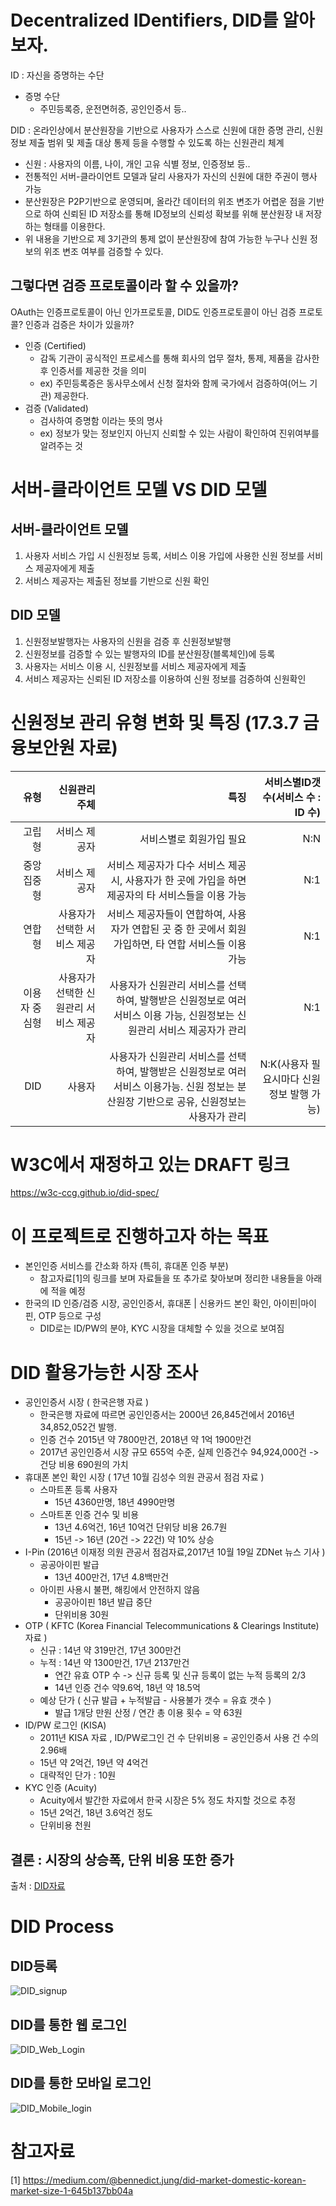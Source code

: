 # Decentralized IDentifiers, DID를 알아보자.
ID : 자신을 증명하는 수단
- 증명 수단
    - 주민등록증, 운전면허증, 공인인증서 등..

DID : 온라인상에서 분산원장을 기반으로 사용자가 스스로 신원에 대한 증명 관리, 신원 정보 제출 범위 및 제출 대상 통제 등을 수행할 수 있도록 하는 신원관리 체계
- 신원 : 사용자의 이름, 나이, 개인 고유 식별 정보, 인증정보 등..
- 전통적인 서버-클라이언트 모델과 달리 사용자가 자신의 신원에 대한 주권이 행사 가능
- 분산원장은 P2P기반으로 운영되며, 올라간 데이터의 위조 변조가 어렵운 점을 기반으로 하여 신뢰된 ID 저장소를 통해 ID정보의 신뢰성 확보를 위해 분산원장 내 저장하는 형태를 이용한다.
- 위 내용을 기반으로 제 3기관의 통제 없이 분산원장에 참여 가능한 누구나 신원 정보의 위조 변조 여부를 검증할 수 있다.

## 그렇다면 검증 프로토콜이라 할 수 있을까?
OAuth는 인증프로토콜이 아닌 인가프로토콜, DID도 인증프로토콜이 아닌 검증 프로토콜? 인증과 검증은 차이가 있을까?
- 인증 (Certified)
    - 감독 기관이 공식적인 프로세스를 통해 회사의 업무 절차, 통제, 제품을 감사한 후 인증서를 제공한 것을 의미
    - ex) 주민등록증은 동사무소에서 신청 절차와 함께 국가에서 검증하여(어느 기관) 제공한다.
- 검증 (Validated)
    - 검사하여 증명함 이라는 뜻의 명사
    - ex) 정보가 맞는 정보인지 아닌지 신뢰할 수 있는 사람이 확인하여 진위여부를 알려주는 것

# 서버-클라이언트 모델 VS DID 모델
## 서버-클라이언트 모델
1. 사용자 서비스 가입 시 신원정보 등록, 서비스 이용 가입에 사용한 신원 정보를 서비스 제공자에게 제출
2. 서비스 제공자는 제출된 정보를 기반으로 신원 확인
## DID 모델
1. 신원정보발행자는 사용자의 신원을 검증 후 신원정보발행
2. 신원정보를 검증할 수 있는 발행자의 ID를 분산원장(블록체인)에 등록
3. 사용자는 서비스 이용 시, 신원정보를 서비스 제공자에게 제출
4. 서비스 제공자는 신뢰된 ID 저장소를 이용하여 신원 정보를 검증하여 신원확인

# 신원정보 관리 유형 변화 및 특징 (17.3.7 금융보안원 자료)
|유형|신원관리 주체|특징|서비스별ID갯수(서비스 수 : ID 수)|
|---:|---:|---:|---:|
|고립형|서비스 제공자|서비스별로 회원가입 필요|N:N|
|중앙 집중형|서비스 제공자|서비스 제공자가 다수 서비스 제공 시, 사용자가 한 곳에 가입을 하면 제공자의 타 서비스들을 이용 가능|N:1|
|연합형|사용자가 선택한 서비스 제공자|서비스 제공자들이 연합하여, 사용자가 연합된 곳 중 한 곳에서 회원가입하면, 타 연합 서비스들 이용 가능|N:1|
|이용자 중심형|사용자가 선택한 신원관리 서비스 제공자|사용자가 신원관리 서비스를 선택하여, 발행받은 신원정보로 여러 서비스 이용 가능, 신원정보는 신원관리 서비스 제공자가 관리|N:1|
|DID|사용자|사용자가 신원관리 서비스를 선택하여, 발행받은 신원정보로 여러 서비스 이용가능. 신원 정보는 분산원장 기반으로 공유, 신원정보는 사용자가 관리|N:K(사용자 필요시마다 신원 정보 발행 가능)|

# W3C에서 재정하고 있는 DRAFT 링크
https://w3c-ccg.github.io/did-spec/

# 이 프로젝트로 진행하고자 하는 목표
- 본인인증 서비스를 간소화 하자 (특히, 휴대폰 인증 부분)
    - 참고자료[1]의 링크를 보며 자료들을 또 추가로 찾아보며 정리한 내용들을 아래에 적을 예정
- 한국의 ID 인증/검증 시장, 공인인증서, 휴대폰 | 신용카드 본인 확인, 아이핀|마이핀, OTP 등으로 구성
    - DID로는 ID/PW의 분야, KYC 시장을 대체할 수 있을 것으로 보여짐

# DID 활용가능한 시장 조사
- 공인인증서 시장 ( 한국은행 자료 )
    - 한국은행 자료에 따르면 공인인증서는 2000년 26,845건에서 2016년 34,852,052건 발행.
    - 인증 건수 2015년 약 7800만건, 2018년 약 1억 1900만건
    - 2017년 공인인증서 시장 규모 655억 수준, 실제 인증건수 94,924,000건 -> 건당 비용 690원의 가치
- 휴대폰 본인 확인 시장 ( 17년 10월 김성수 의원 관공서 점검 자료 )
    - 스마트폰 등록 사용자
        - 15년 4360만명, 18년 4990만명
    - 스마트폰 인증 건수 및 비용
        - 13년 4.6억건, 16년 10억건 단위당 비용 26.7원
        - 15년 -> 16년 (20건 -> 22건) 약 10% 상승
- I-Pin (2016년 이재정 의원 관공서 점검자료,2017년 10월 19일 ZDNet 뉴스 기사 )
    - 공공아이핀 발급
        - 13년 400만건, 17년 4.8백만건 
    - 아이핀 사용시 불편, 해킹에서 안전하지 않음
        - 공공아이핀 18년 발급 중단
        - 단위비용 30원
- OTP ( KFTC (Korea Financial Telecommunications & Clearings Institute) 자료 )
    - 신규 : 14년 약 319만건, 17년 300만건
    - 누적 : 14년 약 1300만건, 17년 2137만건
        - 연간 유효 OTP 수 -> 신규 등록 및 신규 등록이 없는 누적 등록의 2/3
        - 14년 인증 건수 약9.6억, 18년 약 18.5억
    - 예상 단가 ( 신규 발급 + 누적발급 - 사용불가 갯수 = 유효 갯수 )
        - 발급 1개당 만원 산정 / 연간 총 이용 횟수 = 약 63원
- ID/PW 로그인 (KISA)
    - 2011년 KISA 자료 , ID/PW로그인 건 수 단위비용 = 공인인증서 사용 건 수의 2.96배
    - 15년 약 2억건, 19년 약 4억건
    - 대략적인 단가 : 10원
- KYC 인증 (Acuity)
    - Acuity에서 발간한 자료에서 한국 시장은 5% 정도 차지할 것으로 추정
    - 15년 2억건, 18년 3.6억건 정도
    - 단위비용 천원

## 결론 : 시장의 상승폭, 단위 비용 또한 증가
출처 : [DID자료](https://medium.com/@bennedict.jung/did-market-domestic-korean-market-size-1-645b137bb04a "DID자료")

# DID Process
## DID등록
![DID_signup](./IMAGES/DID_signUp.PNG)
## DID를 통한 웹 로그인
![DID_Web_Login](./IMAGES/DID_login_Web.PNG)
## DID를 통한 모바일 로그인
![DID_Mobile_login](./IMAGES/DID_login_Mobile.PNG)


# 참고자료
[1] https://medium.com/@bennedict.jung/did-market-domestic-korean-market-size-1-645b137bb04a